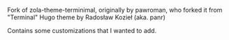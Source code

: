 Fork of zola-theme-terminimal, originally by pawroman, who forked it from "Terminal" Hugo theme by Radosław Kozieł (aka. panr)

Contains some customizations that I wanted to add.
